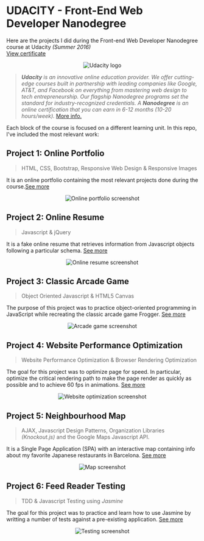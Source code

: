 

# UDACITY - Front-End Web Developer Nanodegree 


Here are the projects I did during the Front-end Web Developer Nanodegree course at Udacity _(Summer 2016)_  
[View certificate](https://andreumasferrer.github.io/UDACITY_Front-end_Nanodegree/readme-assets/certificate.pdf)

<p align="center">
	<img src="https://andreumasferrer.github.io/UDACITY_Front-end_Nanodegree/readme-assets/udacity-logo.png" border="0" alt="Udacity logo">
</p>

>_**Udacity** is an innovative online education provider. We offer cutting-edge courses built in partnership with leading companies like Google, AT&T, and Facebook on everything from mastering web design to tech entrepreneurship. Our flagship Nanodegree programs set the standard for industry-recognized credentials. A **Nanodegree** is an online certification that you can earn in 6-12 months (10-20 hours/week)._ [More info.](https://www.udacity.com)

Each block of the course is focused on a different learning unit. In this repo, I've included the most relevant work:


## Project 1: Online Portfolio 
> HTML, CSS, Bootstrap, Responsive Web Design & Responsive Images

It is an online portfolio containing the most relevant projects done during the course.[See more](https://github.com/andreumasferrer/UDACITY_Front-end_Nanodegree/tree/master/p1_portfolio_site) 

<p align="center">
		<img src="https://andreumasferrer.github.io/UDACITY_Front-end_Nanodegree/readme-assets/online-portfolio.jpg" alt="Online portfolio screenshot">
</p>



## Project 2: Online Resume
> Javascript & jQuery

It is a fake online resume that retrieves information from Javascript objects following a particular schema. [See more](https://github.com/andreumasferrer/UDACITY_Front-end_Nanodegree/tree/master/p2_online_resume) 


<p align="center">
		<img src="https://andreumasferrer.github.io/UDACITY_Front-end_Nanodegree/readme-assets/online_resume.jpg" alt="Online resume screenshot">
</p>


## Project 3: Classic Arcade Game
> Object Oriented Javascript & HTML5 Canvas

The purpose of this project was to practice object-oriented programming in JavaScript while recreating the classic arcade game Frogger. [See more](https://github.com/andreumasferrer/UDACITY_Front-end_Nanodegree/tree/master/p3_arcade_game) 


<p align="center">
		<img src="https://andreumasferrer.github.io/UDACITY_Front-end_Nanodegree/readme-assets/arcade_game.jpg" alt="Arcade game screenshot">
</p>


## Project 4: Website Performance Optimization
> Website Performance Optimization & Browser Rendering Optimization

The goal for this project was to optimize page for speed. In particular, optimize the critical rendering path to make the page render as quickly as possible and to achieve 60 fps in animations. [See more](https://github.com/andreumasferrer/UDACITY_Front-end_Nanodegree/tree/master/p4_website_optimization) 


<p align="center">
		<img src="https://andreumasferrer.github.io/UDACITY_Front-end_Nanodegree/readme-assets/weboptim.jpg" alt="Website optimization screenshot">
</p>


## Project 5: Neighbourhood Map
> AJAX, Javascript Design Patterns, Organization Libraries _(Knockout.js)_ and the Google Maps Javascript API.

It is a Single Page Application (SPA) with an interactive map containing info about my favorite Japanese restaurants in Barcelona. [See more](https://github.com/andreumasferrer/UDACITY_Front-end_Nanodegree/tree/master/p5_neighbourhood_map) 


<p align="center">
		<img src="https://andreumasferrer.github.io/UDACITY_Front-end_Nanodegree/readme-assets/map.jpg" alt="Map screenshot">
</p>


## Project 6: Feed Reader Testing
> TDD & Javascript Testing using _Jasmine_ 

The goal for this project was to practice and learn how to use Jasmine by writting a number of tests against a pre-existing application. [See more](https://github.com/andreumasferrer/UDACITY_Front-end_Nanodegree/tree/master/p6_feedreader_testing) 


<p align="center">
		<img src="https://andreumasferrer.github.io/UDACITY_Front-end_Nanodegree/readme-assets/feed_reader.jpg" alt="Testing screenshot">
</p>
